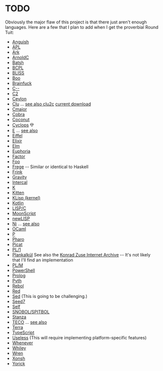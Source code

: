 # TODO

Obviously the major flaw of this project is that there just aren't
enough languages.  Here are a few that I plan to add when I get the
proverbial Round Tuit:

- [Anguish](http://blogs.perl.org/users/zoffix_znet/2016/05/anguish-invisible-programming-language-and-invisible-data-theft.html)
- [APL](https://www.gnu.org/software/apl/)
- [Ark](http://ark-lang.org/)
- [ArnoldC](https://github.com/lhartikk/ArnoldC)
- [Batsh](https://github.com/BYVoid/Batsh)
- [BCPL](http://www.cl.cam.ac.uk/~mr10/index.html)
- [BLISS](https://madisongh.github.io/blissc/)
- [Boo](http://boo-lang.org/)
- [Brainfuck](http://www.muppetlabs.com/~breadbox/bf/)
- [C--](http://www.cs.tufts.edu/~nr/c--/)
- [C2](http://c2lang.org/)
- [Ceylon](http://ceylon-lang.org/)
- [Clu](https://en.wikipedia.org/wiki/CLU_(programming_language)) ... [see also clu2c](http://woodsheep.jp/clu2c.html) [current download](ftp://ftp.lip6.fr/pub/lang/clu/clu2c/)
- [Cmajor](https://sourceforge.net/projects/cmajor/)
- [Cobra](http://cobra-language.com/)
- [Coconut](http://coconut-lang.org/)
- [Cyclops](http://cyclopslang.org/) 𐙀
- [E](https://en.wikipedia.org/wiki/E_(programming_language)) ... [see also](http://erights.org/)
- [Eiffel](https://en.wikipedia.org/wiki/Eiffel_(programming_language))
- [Elixir](http://elixir-lang.org/)
- [Elm](http://elm-lang.org/)
- [Euphoria](http://www.rapideuphoria.com/)
- [Factor](http://factorcode.org/)
- [Foo](https://esolangs.org/wiki/Foo)
- [Frege](https://github.com/Frege/frege) -- Similar or identical to Haskell
- [Frink](https://frinklang.org/)
- [Gravity](https://github.com/marcobambini/gravity)
- [Intercal](http://catb.org/esr/intercal/)
- [K](https://en.wikipedia.org/wiki/K_(programming_language))
- [Kitten](http://kittenlang.org/)
- [KLisp (kernel)](http://klisp.org/)
- [Kotlin](https://kotlinlang.org/)
- [LISP/C](https://github.com/eratosthenesia/lispc)
- [MoonScript](http://moonscript.org/)
- [newLISP](http://www.newlisp.org/)
- [Ni](https://github.com/gokr/ni) ... [see also](http://goran.krampe.se/2015/09/16/ni-a-strange-little-language/)
- [OCaml](https://ocaml.org/)
- [P](https://github.com/p-org/P)
- [Pharo](http://pharo.org/)
- [Picat](http://picat-lang.org/)
- [PL/1](https://en.wikipedia.org/wiki/PL/I)
- [Plankalkül](https://en.wikipedia.org/wiki/Plankalk%C3%BCl) See also the [Konrad Zuse Internet Archive](http://zuse.zib.de/) -- It's not likely that I'll find an implementation
- [PL/M](https://en.wikipedia.org/wiki/PL/M)
- [PowerShell](https://github.com/PowerShell/PowerShell)
- [Prolog](https://en.wikipedia.org/wiki/Prolog)
- [Pyth](https://pyth.readthedocs.io/)
- [Rebol](http://www.rebol.com/)
- [Red](http://www.red-lang.org/)
- [Sed](https://www.gnu.org/software/sed/) (This is going to be challenging.)
- [Seed7](http://seed7.sourceforge.net/)
- [Self](http://www.selflanguage.org/)
- [SNOBOL/SPITBOL](http://daveshields.me/2012/09/02/on-being-the-maintainer-sole-developer-and-probably-the-sole-active-user-of-the-programming-language-spitbol/)
- [Stanza](http://lbstanza.org/)
- [TECO](http://almy.us/teco.html) ... [see also](http://goodmath.scientopia.org/2010/11/30/the-glorious-horror-of-teco/)
- [Terra](http://terralang.org/index.html)
- [TypeScript](https://www.typescriptlang.org/)
- [Useless](https://esolangs.org/wiki/Useless) (This will require implementing platform-specific features)
- [Whenever](http://www.dangermouse.net/esoteric/whenever.html)
- [Whiley](http://whiley.org/)
- [Wren](https://munificent.github.io/wren/index.html)
- [Xonsh](http://xon.sh/)
- [Yorick](http://yorick.sourceforge.net)
